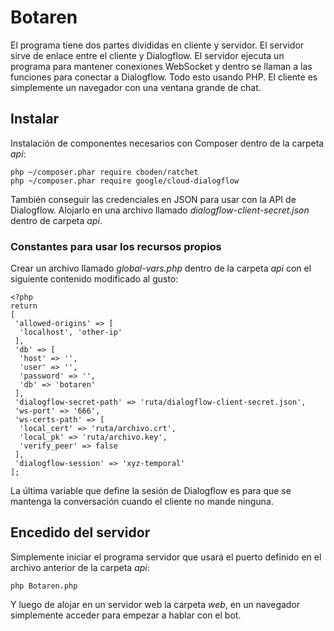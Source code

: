 # Botaren
El programa tiene dos partes divididas en cliente y servidor.
El servidor sirve de enlace entre el cliente y Dialogflow.
El servidor ejecuta un programa para mantener conexiones WebSocket y dentro se llaman a las funciones para conectar a Dialogflow. Todo esto usando PHP.
El cliente es simplemente un navegador con una ventana grande de chat.
## Instalar
Instalación de componentes necesarios con Composer dentro de la carpeta *api*:

    php ~/composer.phar require cboden/ratchet
    php ~/composer.phar require google/cloud-dialogflow
También conseguir las credenciales en JSON para usar con la API de Dialogflow. Alojarlo en una archivo llamado *dialogflow-client-secret.json* dentro de carpeta *api*.
### Constantes para usar los recursos propios
Crear un archivo llamado *global-vars.php* dentro de la carpeta *api* con el siguiente contenido modificado al gusto:

    <?php
    return
    [
     'allowed-origins' => [
      'localhost', 'other-ip'
     ],
     'db' => [
      'host' => '',
      'user' => '',
      'password' => '',
      'db' => 'botaren'
     ],
     'dialogflow-secret-path' => 'ruta/dialogflow-client-secret.json',
     'ws-port' => '666',
     'ws-certs-path' => [
      'local_cert' => 'ruta/archivo.crt',
      'local_pk' => 'ruta/archivo.key',
      'verify_peer' => false
     ],
     'dialogflow-session' => 'xyz-temporal'
    ];
La última variable que define la sesión de Dialogflow es para que se mantenga la conversación cuando el cliente no mande ninguna.

## Encedido del servidor
Simplemente iniciar el programa servidor que usará el puerto definido en el archivo anterior de la carpeta *api*:

    php Botaren.php
Y luego de alojar en un servidor web la carpeta *web*, en un navegador simplemente acceder para empezar a hablar con el bot.
